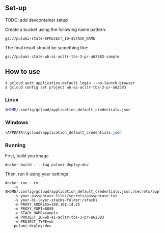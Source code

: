## Set-up

TODO: add devcontainer setup

Create a bucket using the following name pattern:

```
gs://pulumi-state-$PROJECT_ID-$STACK_NAME
```

The final result should be something like:

```
gs://pulumi-state-wb-ai-acltr-tbs-3-pr-a62583-sample
```

## How to use

``` shell
$ gcloud auth application-default login --no-launch-browser
$ gcloud config set project wb-ai-acltr-tbs-3-pr-a62583
```

### Linux
``` sh
$HOME/.config/gcloud/application_default_credentials.json
```

### Windows
``` powershell
%APPDATA%\gcloud\application_default_credentials.json
```

### Running

First, build you image

```
docker build . --tag pulumi-deploy:dev
```

Then, run it using your settings

```
docker run --rm 
    -v $HOME/.config/gcloud/application_default_credentials.json:/secrets/application_default_credentials.json 
    -v your-passphrase-file:/secrets/passphrase.txt
    -v your-bi-layer-stacks-folder:/stacks
    -e PROXY_ADDRESS=198.161.14.25 
    -e PROXY_PORT=8080
    -e STACK_NAME=sample
    -e PROJECT_ID=wb-ai-acltr-tbs-3-pr-a62583
    -e PROJECT_TYPE=wb
    pulumi-deploy:dev
```